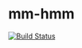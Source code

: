 # mm-hmm

[![Build Status](https://travis-ci.org/mifieldxu/mm-hmm.svg?branch=main)](https://travis-ci.org/mifieldxu/mm-hmm)
